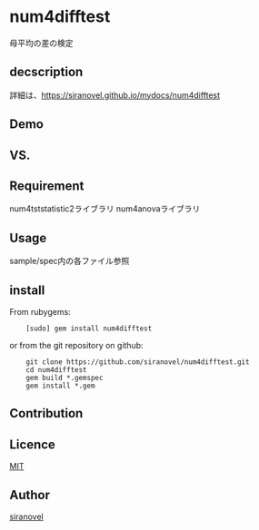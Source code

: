 num4difftest
============
母平均の差の検定

## decscription ##

詳細は、https://siranovel.github.io/mydocs/num4difftest 

## Demo ##

## VS. ##

## Requirement ##
num4tststatistic2ライブラリ
num4anovaライブラリ

## Usage ##

sample/spec内の各ファイル参照

## install ##

From rubygems:  
~~~
    [sudo] gem install num4difftest
~~~

or from the git repository on github:  
~~~
    git clone https://github.com/siranovel/num4difftest.git  
    cd num4difftest  
    gem build *.gemspec
    gem install *.gem
~~~

## Contribution ##

## Licence ##
[MIT](LICENSE)

## Author ##

[siranovel](https://github.com/siranovel)
